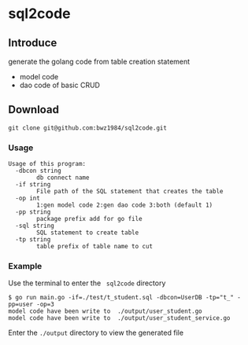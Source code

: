 # sql2code
## Introduce
generate the golang code from table creation statement
* model code
* dao code of basic CRUD
## Download
```
git clone git@github.com:bwz1984/sql2code.git
```
### Usage
```
Usage of this program:
  -dbcon string
        db connect name
  -if string
        File path of the SQL statement that creates the table
  -op int
        1:gen model code 2:gen dao code 3:both (default 1)
  -pp string
        package prefix add for go file
  -sql string
        SQL statement to create table
  -tp string
        table prefix of table name to cut
```
### Example
Use the terminal to enter the ``` sql2code``` directory
```
$ go run main.go -if=./test/t_student.sql -dbcon=UserDB -tp="t_" -pp=user -op=3
model code have been write to  ./output/user_student.go
model code have been write to  ./output/user_student_service.go
```
Enter the ``` ./output ``` directory to view the generated file
